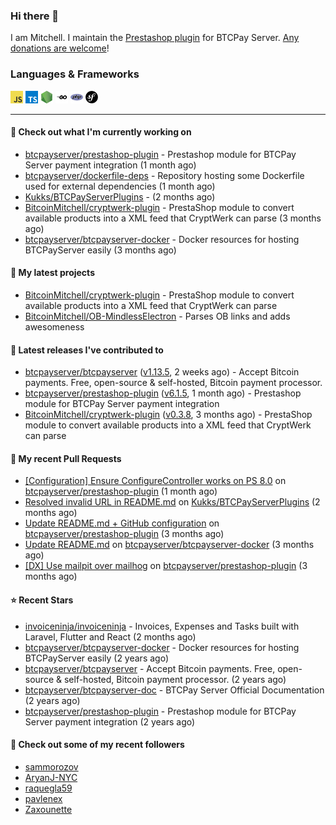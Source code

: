 ### Hi there 👋

I am Mitchell. I maintain the [Prestashop plugin](https://github.com/btcpayserver/prestashop-plugin) for BTCPay Server. [Any donations are welcome](https://bti.btcpayprovider.com/apps/eSbwxyPzhdLgsdxB85JgbCv9rVb/pos)!

### Languages & Frameworks

<code><img height="20" src="https://raw.githubusercontent.com/github/explore/d0c5a5e31e1776ad62379ef5f6b703bcf107d3a3/topics/javascript/javascript.png"></code>
<code><img height="20" src="https://raw.githubusercontent.com/github/explore/d0c5a5e31e1776ad62379ef5f6b703bcf107d3a3/topics/typescript/typescript.png"></code>
<code><img height="20" src="https://raw.githubusercontent.com/github/explore/d0c5a5e31e1776ad62379ef5f6b703bcf107d3a3/topics/nodejs/nodejs.png"></code>
<code><img height="20" src="https://raw.githubusercontent.com/github/explore/d0c5a5e31e1776ad62379ef5f6b703bcf107d3a3/topics/go/go.png"></code>
<code><img height="20" src="https://raw.githubusercontent.com/github/explore/d0c5a5e31e1776ad62379ef5f6b703bcf107d3a3/topics/php/php.png"></code>
<code><img height="20" src="https://raw.githubusercontent.com/github/explore/d0c5a5e31e1776ad62379ef5f6b703bcf107d3a3/topics/symfony/symfony.png"></code>

---
#### 👷 Check out what I'm currently working on

- [btcpayserver/prestashop-plugin](https://github.com/btcpayserver/prestashop-plugin) - Prestashop module for BTCPay Server payment integration (1 month ago)
- [btcpayserver/dockerfile-deps](https://github.com/btcpayserver/dockerfile-deps) - Repository hosting some Dockerfile used for external dependencies (1 month ago)
- [Kukks/BTCPayServerPlugins](https://github.com/Kukks/BTCPayServerPlugins) -  (2 months ago)
- [BitcoinMitchell/cryptwerk-plugin](https://github.com/BitcoinMitchell/cryptwerk-plugin) - PrestaShop module to convert available products into a XML feed that CryptWerk can parse (3 months ago)
- [btcpayserver/btcpayserver-docker](https://github.com/btcpayserver/btcpayserver-docker) - Docker resources for hosting BTCPayServer easily (3 months ago)



#### 🌱 My latest projects

- [BitcoinMitchell/cryptwerk-plugin](https://github.com/BitcoinMitchell/cryptwerk-plugin) - PrestaShop module to convert available products into a XML feed that CryptWerk can parse
- [BitcoinMitchell/OB-MindlessElectron](https://github.com/BitcoinMitchell/OB-MindlessElectron) - Parses OB links and adds awesomeness



#### 🔭 Latest releases I've contributed to

- [btcpayserver/btcpayserver](https://github.com/btcpayserver/btcpayserver) ([v1.13.5](https://github.com/btcpayserver/btcpayserver/releases/tag/v1.13.5), 2 weeks ago) - Accept Bitcoin payments. Free, open-source &amp; self-hosted, Bitcoin payment processor. 
- [btcpayserver/prestashop-plugin](https://github.com/btcpayserver/prestashop-plugin) ([v6.1.5](https://github.com/btcpayserver/prestashop-plugin/releases/tag/v6.1.5), 1 month ago) - Prestashop module for BTCPay Server payment integration
- [BitcoinMitchell/cryptwerk-plugin](https://github.com/BitcoinMitchell/cryptwerk-plugin) ([v0.3.8](https://github.com/BitcoinMitchell/cryptwerk-plugin/releases/tag/v0.3.8), 3 months ago) - PrestaShop module to convert available products into a XML feed that CryptWerk can parse



#### 🔨 My recent Pull Requests

- [[Configuration] Ensure ConfigureController works on PS 8.0](https://github.com/btcpayserver/prestashop-plugin/pull/140) on [btcpayserver/prestashop-plugin](https://github.com/btcpayserver/prestashop-plugin) (1 month ago)
- [Resolved invalid URL in README.md](https://github.com/Kukks/BTCPayServerPlugins/pull/41) on [Kukks/BTCPayServerPlugins](https://github.com/Kukks/BTCPayServerPlugins) (2 months ago)
- [Update README.md &#43; GitHub configuration](https://github.com/btcpayserver/prestashop-plugin/pull/128) on [btcpayserver/prestashop-plugin](https://github.com/btcpayserver/prestashop-plugin) (3 months ago)
- [Update README.md](https://github.com/btcpayserver/btcpayserver-docker/pull/895) on [btcpayserver/btcpayserver-docker](https://github.com/btcpayserver/btcpayserver-docker) (3 months ago)
- [[DX] Use mailpit over mailhog](https://github.com/btcpayserver/prestashop-plugin/pull/122) on [btcpayserver/prestashop-plugin](https://github.com/btcpayserver/prestashop-plugin) (3 months ago)



#### ⭐ Recent Stars

- [invoiceninja/invoiceninja](https://github.com/invoiceninja/invoiceninja) - Invoices, Expenses and Tasks built with Laravel, Flutter and React (2 months ago)
- [btcpayserver/btcpayserver-docker](https://github.com/btcpayserver/btcpayserver-docker) - Docker resources for hosting BTCPayServer easily (2 years ago)
- [btcpayserver/btcpayserver](https://github.com/btcpayserver/btcpayserver) - Accept Bitcoin payments. Free, open-source &amp; self-hosted, Bitcoin payment processor.  (2 years ago)
- [btcpayserver/btcpayserver-doc](https://github.com/btcpayserver/btcpayserver-doc) - BTCPay Server Official Documentation (2 years ago)
- [btcpayserver/prestashop-plugin](https://github.com/btcpayserver/prestashop-plugin) - Prestashop module for BTCPay Server payment integration (2 years ago)



#### 👯 Check out some of my recent followers

- [sammorozov](https://github.com/sammorozov)
- [AryanJ-NYC](https://github.com/AryanJ-NYC)
- [raquegla59](https://github.com/raquegla59)
- [pavlenex](https://github.com/pavlenex)
- [Zaxounette](https://github.com/Zaxounette)

